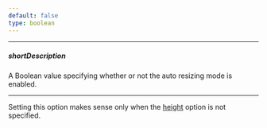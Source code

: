 ```yaml
---
default: false
type: boolean
---
```

---
##### shortDescription
A Boolean value specifying whether or not the auto resizing mode is enabled.

---
Setting this option makes sense only when the [height](/api-reference/10%20UI%20Widgets/DOMComponent/1%20Configuration/height.md '/Documentation/ApiReference/UI_Widgets/dxTextArea/Configuration/#height') option is not specified.